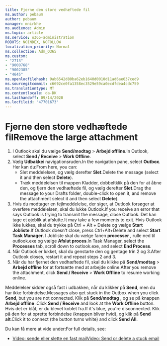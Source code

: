 ```yaml
---
title: Fjerne den store vedhæftede fil
ms.author: pebaum
author: pebaum
manager: mnirkhe
ms.audience: Admin
ms.topic: article
ms.service: o365-administration
ROBOTS: NOINDEX, NOFOLLOW
localization_priority: Normal
ms.collection: Adm_O365
ms.custom:
- "2713"
- "9000768"
- "9002385"
- "4645"
ms.openlocfilehash: 9ab6542d80ba62eb1640d0010d11ad6ae637ced9
ms.sourcegitcommit: c6692ce0fa1358ec3529e59ca0ecdfdea4cdc759
ms.translationtype: MT
ms.contentlocale: da-DK
ms.lasthandoff: 09/14/2020
ms.locfileid: "47701673"
---
```

# <a name="remove-the-large-attachment"></a><span data-ttu-id="b1ba6-102">Fjerne den store vedhæftede fil</span><span class="sxs-lookup"><span data-stu-id="b1ba6-102">Remove the large attachment</span></span>

1. <span data-ttu-id="b1ba6-103">I Outlook skal du vælge **Send/modtag**  >  **Arbejd offline**.</span><span class="sxs-lookup"><span data-stu-id="b1ba6-103">In Outlook, select **Send / Receive** > **Work Offline**.</span></span> 
2. <span data-ttu-id="b1ba6-104">Vælg **Udbakke**i navigationsruden.</span><span class="sxs-lookup"><span data-stu-id="b1ba6-104">In the navigation pane, select **Outbox**.</span></span> <span data-ttu-id="b1ba6-105">Her kan du:</span><span class="sxs-lookup"><span data-stu-id="b1ba6-105">From here, you can:</span></span> 
    - <span data-ttu-id="b1ba6-106">Slet meddelelsen, og vælg derefter **Slet**.</span><span class="sxs-lookup"><span data-stu-id="b1ba6-106">Delete the message (select it and then select **Delete**).</span></span>
    - <span data-ttu-id="b1ba6-107">Træk meddelelsen til mappen Kladder, dobbeltklik på den for at åbne den, og fjern den vedhæftede fil, og vælg derefter **Slet**.</span><span class="sxs-lookup"><span data-stu-id="b1ba6-107">Drag the message to your Drafts folder, double-click to open it, and remove the attachment select it and then select **Delete**).</span></span>
3. <span data-ttu-id="b1ba6-108">Hvis du modtager en fejlmeddelelse, der siger, at Outlook forsøger at overføre meddelelsen, skal du lukke Outlook.</span><span class="sxs-lookup"><span data-stu-id="b1ba6-108">If you receive an error that says Outlook is trying to transmit the message, close Outlook.</span></span> <span data-ttu-id="b1ba6-109">Det kan tage et øjeblik at afslutte.</span><span class="sxs-lookup"><span data-stu-id="b1ba6-109">It may take a few moments to exit.</span></span> <span data-ttu-id="b1ba6-110">Hvis Outlook ikke lukkes, skal du trykke på Ctrl + Alt + Delete og vælge **Start Jobliste**.</span><span class="sxs-lookup"><span data-stu-id="b1ba6-110">If Outlook doesn't close, press Ctrl+Alt+Delete and select **Start Task Manager**.</span></span> <span data-ttu-id="b1ba6-111">I Jobliste skal du vælge fanen **processer** , rulle ned til outlook.exe og vælge **Afslut proces**.</span><span class="sxs-lookup"><span data-stu-id="b1ba6-111">In Task Manager, select the **Processes** tab, scroll down to outlook.exe, and select **End Process**.</span></span>
4. <span data-ttu-id="b1ba6-112">Når Outlook er lukket, skal du genstarte den og gentage trin 2 og 3.</span><span class="sxs-lookup"><span data-stu-id="b1ba6-112">After Outlook closes, restart it and repeat steps 2 and 3.</span></span> 
5. <span data-ttu-id="b1ba6-113">Når du har fjernet den vedhæftede fil, skal du klikke på **Send/modtag**  >  **Arbejd offline** for at fortsætte med at arbejde online.</span><span class="sxs-lookup"><span data-stu-id="b1ba6-113">After you remove the attachment, click **Send / Receive** > **Work Offline** to resume working online.</span></span> 

<span data-ttu-id="b1ba6-114">Meddelelser sidder også fast i udbakken, når du klikker på **Send**, men du har ikke forbindelse.</span><span class="sxs-lookup"><span data-stu-id="b1ba6-114">Messages also get stuck in the Outbox when you click **Send**, but you are not connected.</span></span> <span data-ttu-id="b1ba6-115">Klik på **Send/modtag** , og se på knappen **Arbejd offline** .</span><span class="sxs-lookup"><span data-stu-id="b1ba6-115">Click **Send / Receive** and look at the **Work Offline** button.</span></span> <span data-ttu-id="b1ba6-116">Hvis det er blåt, er du blevet koblet fra.</span><span class="sxs-lookup"><span data-stu-id="b1ba6-116">If it's blue, you're disconnected.</span></span> <span data-ttu-id="b1ba6-117">Klik på den for at oprette forbindelse (knappen bliver hvid), og klik på **Send alt**.</span><span class="sxs-lookup"><span data-stu-id="b1ba6-117">Click it to connect (the button turns white) and click **Send All**.</span></span>
 
 <span data-ttu-id="b1ba6-118">Du kan få mere at vide under:</span><span class="sxs-lookup"><span data-stu-id="b1ba6-118">For full details, see:</span></span>
- [<span data-ttu-id="b1ba6-119">Video: sende eller slette en fast mail</span><span class="sxs-lookup"><span data-stu-id="b1ba6-119">Video: Send or delete a stuck email</span></span>](https://support.office.com/article/Video-Send-or-delete-an-email-stuck-in-your-outbox-26d5d34a-4e5f-444a-a9e8-44db04a94dec) 
